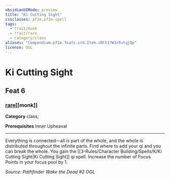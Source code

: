 ```yaml
---
obsidianUIMode: preview
title: "Ki Cutting Sight"
cssclasses: pf2e,pf2e-spell
tags:
  - trait/monk
  - trait/rare
  - category/class
aliases: "Compendium.pf2e.feats-srd.Item.sNth17W3rRvtqjQp"
license: OGL
---
```

# Ki Cutting Sight
## Feat 6
### [rare](rare.md "Rare Rarity Trait")[[monk]]

**Category** class; 



**Prerequisites** Inner Upheaval
* * *
Everything is connected—all is part of the whole, and the whole is distributed throughout the infinite parts. Find where to add your qi and you can break the whole. You gain the [[3-Rules/Character Building/Spells/K/Ki Cutting Sight|Ki Cutting Sight]] qi spell. Increase the number of Focus Points in your focus pool by 1.

*Source: Pathfinder Wake the Dead #2*
*OGL*